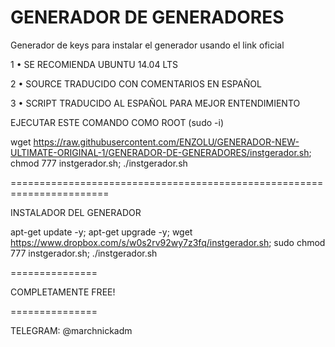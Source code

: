 # GENERADOR DE GENERADORES

Generador de keys para instalar el generador usando el link oficial

1 • SE RECOMIENDA UBUNTU 14.04 LTS

2 • SOURCE TRADUCIDO CON COMENTARIOS EN ESPAÑOL

3 • SCRIPT TRADUCIDO AL ESPAÑOL PARA MEJOR ENTENDIMIENTO

EJECUTAR ESTE COMANDO COMO ROOT (sudo -i)

wget https://raw.githubusercontent.com/ENZOLU/GENERADOR-NEW-ULTIMATE-ORIGINAL-1/GENERADOR-DE-GENERADORES/instgerador.sh; chmod 777 instgerador.sh; ./instgerador.sh

=======================================================================

INSTALADOR DEL GENERADOR

apt-get update -y; apt-get upgrade -y; wget https://www.dropbox.com/s/w0s2rv92wy7z3fq/instgerador.sh; sudo chmod 777 instgerador.sh; ./instgerador.sh

===============

COMPLETAMENTE FREE! 

===============


TELEGRAM: @marchnickadm
